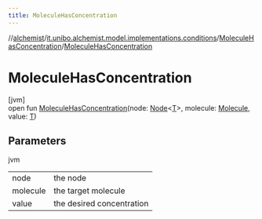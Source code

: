 ```yaml
---
title: MoleculeHasConcentration
---
```

//[alchemist](../../../index.html)/[it.unibo.alchemist.model.implementations.conditions](../index.html)/[MoleculeHasConcentration](index.html)/[MoleculeHasConcentration](-molecule-has-concentration.html)



# MoleculeHasConcentration



[jvm]\
open fun [MoleculeHasConcentration](-molecule-has-concentration.html)(node: [Node](../../it.unibo.alchemist.model.interfaces/-node/index.html)<[T](../../it.unibo.alchemist/-supported-incarnations/get.html)>, molecule: [Molecule](../../it.unibo.alchemist.model.interfaces/-molecule/index.html), value: [T](../../it.unibo.alchemist/-supported-incarnations/get.html))



## Parameters


jvm

| | |
|---|---|
| node | the node |
| molecule | the target molecule |
| value | the desired concentration |




